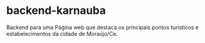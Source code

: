 # backend-karnauba
Backend para uma Página web que destaca os principais pontos turísticos e estabelecimentos da cidade de Moraújo/Ce. 
